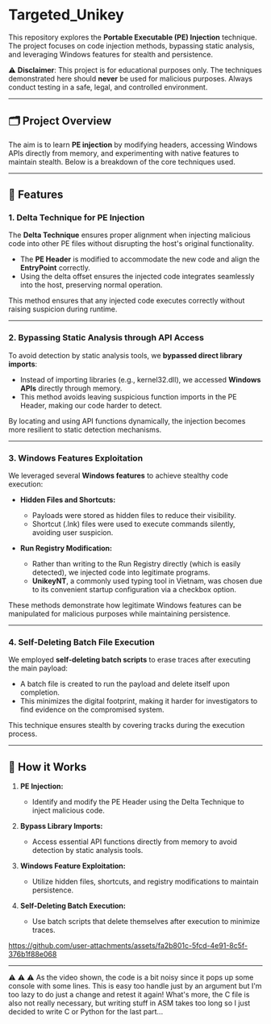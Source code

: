 # Targeted_Unikey

This repository explores the **Portable Executable (PE) Injection** technique. The project focuses on code injection methods, bypassing static analysis, and leveraging Windows features for stealth and persistence.

⚠️ **Disclaimer**: This project is for educational purposes only. The techniques demonstrated here should **never** be used for malicious purposes. Always conduct testing in a safe, legal, and controlled environment.

---

## 🗂 Project Overview

The aim is to learn **PE injection** by modifying headers, accessing Windows APIs directly from memory, and experimenting with native features to maintain stealth. Below is a breakdown of the core techniques used.

---

## 📌 Features

### 1. **Delta Technique for PE Injection**

The **Delta Technique** ensures proper alignment when injecting malicious code into other PE files without disrupting the host's original functionality.

- The **PE Header** is modified to accommodate the new code and align the **EntryPoint** correctly.
- Using the delta offset ensures the injected code integrates seamlessly into the host, preserving normal operation.

This method ensures that any injected code executes correctly without raising suspicion during runtime.

---

### 2. **Bypassing Static Analysis through API Access**

To avoid detection by static analysis tools, we **bypassed direct library imports**:

- Instead of importing libraries (e.g., kernel32.dll), we accessed **Windows APIs** directly through memory.
- This method avoids leaving suspicious function imports in the PE Header, making our code harder to detect.

By locating and using API functions dynamically, the injection becomes more resilient to static detection mechanisms.

---

### 3. **Windows Features Exploitation**

We leveraged several **Windows features** to achieve stealthy code execution:

- **Hidden Files and Shortcuts:**  
  - Payloads were stored as hidden files to reduce their visibility.
  - Shortcut (.lnk) files were used to execute commands silently, avoiding user suspicion.

- **Run Registry Modification:**  
  - Rather than writing to the Run Registry directly (which is easily detected), we injected code into legitimate programs.
  - **UnikeyNT**, a commonly used typing tool in Vietnam, was chosen due to its convenient startup configuration via a checkbox option.

These methods demonstrate how legitimate Windows features can be manipulated for malicious purposes while maintaining persistence.

---

### 4. **Self-Deleting Batch File Execution**

We employed **self-deleting batch scripts** to erase traces after executing the main payload:

- A batch file is created to run the payload and delete itself upon completion.
- This minimizes the digital footprint, making it harder for investigators to find evidence on the compromised system.

This technique ensures stealth by covering tracks during the execution process.

---

## 🚀 How it Works

1. **PE Injection:**  
   - Identify and modify the PE Header using the Delta Technique to inject malicious code.

2. **Bypass Library Imports:**  
   - Access essential API functions directly from memory to avoid detection by static analysis tools.

3. **Windows Feature Exploitation:**  
   - Utilize hidden files, shortcuts, and registry modifications to maintain persistence.

4. **Self-Deleting Batch Execution:**  
   - Use batch scripts that delete themselves after execution to minimize traces.

https://github.com/user-attachments/assets/fa2b801c-5fcd-4e91-8c5f-376b1f88e068

---

⚠️ ⚠️ ⚠️ As the video shown, the code is a bit noisy since it pops up some console with some lines. This is easy too handle just by an argument but I'm too lazy to do just a change and retest it again! What's more, the C file is also not really necessary, but writing stuff in ASM takes too long so I just decided to write C or Python for the last part...
